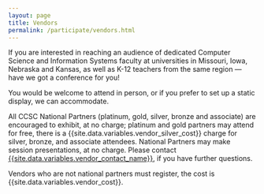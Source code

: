 ```yaml
---
layout: page         
title: Vendors
permalink: /participate/vendors.html
---
```


If you are interested in reaching an audience of dedicated Computer Science and Information Systems faculty at universities in Missouri, Iowa, Nebraska and Kansas, as well as K-12 teachers from the same region — have we got a conference for you!

You would be welcome to attend in person, or if you prefer to set up a static display, we can accommodate.

All CCSC National Partners (platinum, gold, silver, bronze and associate) are encouraged to exhibit, at no charge; platinum and gold partners may attend for free, there is a {{site.data.variables.vendor_silver_cost}} charge for silver, bronze, and associate attendees. National Partners may make session presentations, at no charge. Please contact [{{site.data.variables.vendor_contact_name}}](mailto:{{site.data.variables.vendor_contact_email}}), if you have further questions.

Vendors who are not national partners must register, the cost is {{site.data.variables.vendor_cost}}.


